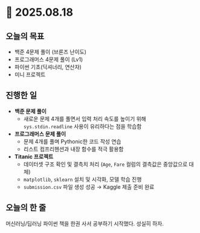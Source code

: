 # 📅 2025.08.18

## 오늘의 목표
- 백준 4문제 풀이 (브론즈 난이도)
- 프로그래머스 4문제 풀이 (Lv1)
- 파이썬 기초(딕셔너리, 연산자)
- 미니 프로젝트

## 진행한 일
- **백준 문제 풀이**  
  - 새로운 문제 4개를 풀면서 입력 처리 속도를 높이기 위해 `sys.stdin.readline` 사용이 유리하다는 점을 학습함  
- **프로그래머스 문제 풀이**  
  - 문제 4개를 풀며 Pythonic한 코드 작성 연습  
  - 리스트 컴프리헨션과 내장 함수를 적극 활용함  
- **Titanic 프로젝트**  
  - 데이터셋 구조 확인 및 결측치 처리 (`Age`, `Fare` 컬럼의 결측값은 중앙값으로 대체)  
  - `matplotlib`, `sklearn` 설치 및 시각화, 모델 학습 진행  
  - `submission.csv` 파일 생성 성공 → Kaggle 제출 준비 완료  

## 오늘의 한 줄
머신러닝/딥러닝 파이썬 책을 한권 사서 공부하기 시작했다. 성실히 하자.
